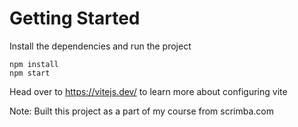 # Getting Started
Install the dependencies and run the project
```
npm install
npm start
```

Head over to https://vitejs.dev/ to learn more about configuring vite

Note: Built this project as a part of my course from scrimba.com

